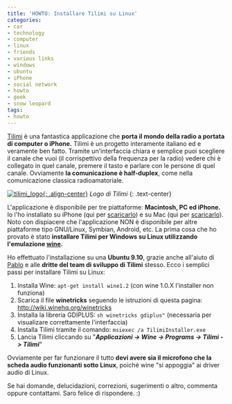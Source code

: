 ```yaml
---
title: 'HOWTO: Installare Tilimi su Linux'
categories:
- car
- technology
- computer
- linux
- friends
- various links
- windows
- ubuntu
- iPhone
- social network
- howto
- geek
- snow leopard
tags:
- howto
---
```

[Tilimi](http://tilimi.com) è una fantastica applicazione che **porta il mondo
della radio a portata di computer o iPhone.** Tilimi è un progetto interamente
italiano ed e veramente ben fatto. Tramite un'interfaccia chiara e semplice
puoi scegliere il canale che vuoi (il corrispettivo della frequenza per la
radio) vedere chi è collegato in quel canale, premere il tasto e parlare con
le persone di quel canale. Ovviamente **la comunicazione è half-duplex**, come
nella comunicazione classica radioamatoriale.

[![tilimi_logo]({{site.url}}/images/tilimi_logo.png){: .align-center}]({{site.url}}/images/tilimi_logo.png)
_Logo di Tilimi_
{: .text-center}

L'applicazione è disponibile per tre piattaforme: **Macintosh, PC ed iPhone.**
Io l'ho installato su iPhone (qui per
[scaricarlo](http://itunes.apple.com/it/app/tilimi/id300848480?mt=8)) e su Mac
(qui per [scaricarlo](http://tilimi.com)). Noto con dispiacere che
l'applicazione NON è disponibile per altre piattaforme tipo GNU/Linux,
Symbian, Android, etc. La prima cosa che ho provato è stato **installare
Tilimi per Windows su Linux utilizzando l'emulazione
[wine](http://www.winehq.org/).**

Ho effettuato l'installazione su una **Ubuntu 9.10**, grazie anche all'aiuto
di [Pablo](http://www.berbell.com/) e alle **dritte del team di sviluppo di
Tilimi** stesso. Ecco i semplici passi per installare Tilimi su Linux:

  1. Installa Wine: `apt-get install wine1.2` (con wine 1.0.X l'installer non funziona)
  2. Scarica il file **winetricks** seguendo le istruzioni di questa pagina: <http://wiki.winehq.org/winetricks>
  3. Installa la libreria GDIPLUS: `sh winetricks gdiplus"` (necessaria per visualizare correttamente l'interfaccia)
  4. Installa Tilimi tramite il comando: `msiexec /a TilimiInstaller.exe`
  5. Lancia Tilimi cliccando su "**_Applicazioni -> Wine -> Programs -> Tilimi -> Tilimi_**"
  
Ovviamente per far funzionare il tutto **devi avere sia il microfono che la
scheda audio funzionanti sotto Linux**, poiché wine "si appoggia" ai driver
audio di Linux.

Se hai domande, delucidazioni, correzioni, sugerimenti o altro, commenta
oppure contattami. Saro felice di rispondere. :)